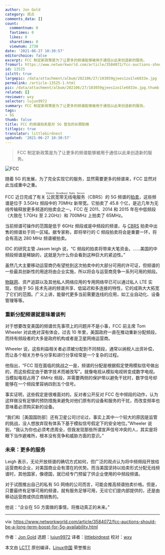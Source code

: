 ```yaml
---
author: Jon Gold
category: 观点
comments_data: []
count:
  commentnum: 0
  favtimes: 0
  likes: 0
  sharetimes: 0
  viewnum: 2730
date: '2021-06-27 10:30:57'
editorchoice: false
excerpt: FCC 制定新政策是为了让更多的频谱能够被用于通信以此来创造新的服务。
fromurl: https://www.networkworld.com/article/3584072/fcc-auctions-should-be-a-long-term-boost-for-5g-availability.html
id: 13525
islctt: true
largepic: /data/attachment/album/202106/27/103059gjees1zo1le6833e.jpg
permalink: /article-13525-1.html
pic: /data/attachment/album/202106/27/103059gjees1zo1le6833e.jpg.thumb.jpg
related: []
reviewer: wxy
selector: lujun9972
summary: FCC 制定新政策是为了让更多的频谱能够被用于通信以此来创造新的服务。
tags:
- 5G
thumb: false
title: FCC 的频谱拍卖是对 5G 普及的长期助推
titlepic: true
translator: littlebirdnest
updated: '2021-06-27 10:30:57'
---
```



> 
> FCC 制定新政策是为了让更多的频谱能够被用于通信以此来创造新的服务。
> 
> 
> 


![FCC](/data/attachment/album/202106/27/103059gjees1zo1le6833e.jpg)


随着 5G 的发展，为了完全实现它的服务，显然需要更多的频谱来，FCC 显然对此当成重中之重。


FCC 近日完成了有关<ruby> 公民宽带无线电服务 <rt>  Citizen’s Broadband Radio Service </rt></ruby>（CBRS）的 5G 频谱的[拍卖](https://www.networkworld.com/article/3572564/cbrs-wireless-yields-45b-for-licenses-to-support-5g.html)，这些频谱是位于 3.5GHz 频段中的 70MHz 新带宽。它拍卖了 45.8 个亿，是近几年为无线传输释放更多频道的拍卖会之一。FCC 在 2011、2014 和 2015 年在中低频段（大致在 1.7GHz 至 2.2GHz）和 700MHz 上拍卖了 65MHz。


当前频谱可操作的范围是低于 6GHz 频段或是中频段的频谱，与 [CBRS](https://www.networkworld.com/article/3180615/faq-what-in-the-wireless-world-is-cbrs.html) 拍卖中出售的频谱处于同一区域。据专家称，即将举行的 C 频段拍卖将会是重要一环，将会有高达 280 MHz 频谱被拍卖。


IDC 的研究主管 Jasom leigh 说，“C 频段的拍卖将带来大笔资金。……美国的中频段频谱是稀缺的，这就是为什么你会看到这种巨大的紧迫性。”


虽然几大主要移动运营商仍有望抢到这次拍卖中的大部分可用的许可证，但频谱的一些最具创新性的用途将由企业实施，所以将会与运营商竞争一系列可用的频段。


[物联网](https://www.networkworld.com/article/3207535/what-is-iot-the-internet-of-things-explained.html)、资产追踪以及其他私人网络应用的专用网络早已可以通过私人 LTE 实现，但由于 5G 技术先进的频谱共享、低延迟和多连接的特性，它的成熟大大拓宽了它们的范围。广义上讲，能替代更多当前需要连线的应用，如工业自动化、设备管理等等。


### 重新分配频谱就意味着谈判


对于想要改变美国的频谱优先事项上的问题并不是小事，FCC 前主席 Tom Wheeler 对此绝对深有体会，过去 10 年里，美国政府一直在推动重新分配频段，而持有频段者的大多是政府机构或者是卫星网络运营商。


Wheeler 说，这些利益相关者必须被分配到不同频段，通常以纳税人出资补偿，而让各个相关方参与分享和进行分享经常是一个复杂的过程。


他指出，“FCC 现在面临的挑战之一是，频谱的分配是根据假定使用模拟信号做出的，而这些假定由于数字技术而被改写”。就像电视从模拟电视转变成数字电视。当模拟电视占用了 6MHz 频段，并需要两侧的保护带以避免干扰时，数字信号却能够在一个频段里容纳四到五个信号。


事实证明，这些假定是很难面对的。反对者公开反对 FCC 在中频段的动作，认为这样做没有足够的预防措施来避免对他们原有的设备和服务的干扰，而改变频率也意味着必须购买新的设备。


“我们和［美国国防部］还有卫星公司讨论过，事实上其中一个较大的原因是监管的挑战，没人想放弃现有体系下基于模拟信号假定下的安全地位。”Wheeler 说到，“我认为你也必须考虑周全，但我发现那些所谓宣声信号冲突的人，其实是将眼下当作避难所，根本没有竞争和威胁方面的意识。”


### 未来：更多的服务


Leigh 表示，无论开放频谱的确切方式如何，但广泛的观点认为将中频频段开放给运营商和企业，对美国商业会有潜在的优势。而当美国坚持以拍卖形式分配无线频谱时，其他国家，像德国，就已经专门预留了供企业使用的中频段频谱。


对于试图推出自己的私有 5G 网络的公司而言，可能会推高频谱拍卖价格。但是，只要最终有足够可用的频谱，就有服务足够可用，无论它们是内部提供的，还是由移动运营商或供应商销售的。


他说：“企业在 5G 方面做的事情，将推动真正的未来。”




---


via: <https://www.networkworld.com/article/3584072/fcc-auctions-should-be-a-long-term-boost-for-5g-availability.html>


作者：[Jon Gold](https://www.networkworld.com/author/Jon-Gold/) 选题：[lujun9972](https://github.com/lujun9972) 译者：[littlebirdnest](https://github.com/littlebirdnest) 校对：[wxy](https://github.com/wxy)


本文由 [LCTT](https://github.com/LCTT/TranslateProject) 原创编译，[Linux中国](https://linux.cn/) 荣誉推出